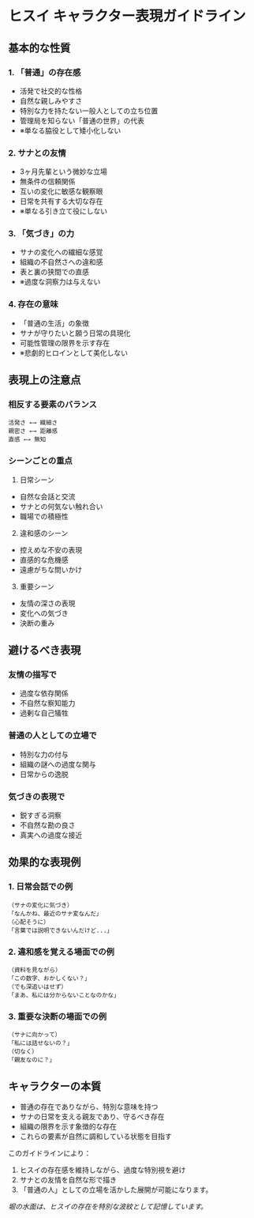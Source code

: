 # ヒスイ キャラクター表現ガイドライン

## 基本的な性質

### 1. 「普通」の存在感
- 活発で社交的な性格
- 自然な親しみやすさ
- 特別な力を持たない一般人としての立ち位置
- 管理局を知らない「普通の世界」の代表
- ※単なる脇役として矮小化しない

### 2. サナとの友情
- 3ヶ月先輩という微妙な立場
- 無条件の信頼関係
- 互いの変化に敏感な観察眼
- 日常を共有する大切な存在
- ※単なる引き立て役にしない

### 3. 「気づき」の力
- サナの変化への繊細な感覚
- 組織の不自然さへの違和感
- 表と裏の狭間での直感
- ※過度な洞察力は与えない

### 4. 存在の意味
- 「普通の生活」の象徴
- サナが守りたいと願う日常の具現化
- 可能性管理の限界を示す存在
- ※悲劇的ヒロインとして美化しない

## 表現上の注意点

### 相反する要素のバランス
```
活発さ ←→ 繊細さ
親密さ ←→ 距離感
直感 ←→ 無知
```

### シーンごとの重点
1. 日常シーン
- 自然な会話と交流
- サナとの何気ない触れ合い
- 職場での積極性

2. 違和感のシーン
- 控えめな不安の表現
- 直感的な危機感
- 遠慮がちな問いかけ

3. 重要シーン
- 友情の深さの表現
- 変化への気づき
- 決断の重み

## 避けるべき表現

### 友情の描写で
- 過度な依存関係
- 不自然な察知能力
- 過剰な自己犠牲

### 普通の人としての立場で
- 特別な力の付与
- 組織の謎への過度な関与
- 日常からの逸脱

### 気づきの表現で
- 鋭すぎる洞察
- 不自然な勘の良さ
- 真実への過度な接近

## 効果的な表現例

### 1. 日常会話での例
```
（サナの変化に気づき）
「なんかね、最近のサナ変なんだ」
（心配そうに）
「言葉では説明できないんだけど...」
```

### 2. 違和感を覚える場面での例
```
（資料を見ながら）
「この数字、おかしくない？」
（でも深追いはせず）
「まあ、私には分からないことなのかな」
```

### 3. 重要な決断の場面での例
```
（サナに向かって）
「私には話せないの？」
（切なく）
「親友なのに？」
```

## キャラクターの本質
- 普通の存在でありながら、特別な意味を持つ
- サナの日常を支える親友であり、守るべき存在
- 組織の限界を示す象徴的な存在
- これらの要素が自然に調和している状態を目指す

このガイドラインにより：
1. ヒスイの存在感を維持しながら、過度な特別視を避け
2. サナとの友情を自然な形で描き
3. 「普通の人」としての立場を活かした展開が可能になります。

_堀の水面は、ヒスイの存在を特別な波紋として記憶しています。_